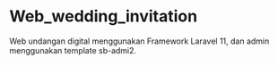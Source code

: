 # Web_wedding_invitation
 Web undangan digital menggunakan Framework Laravel 11, dan admin menggunakan template sb-admi2.
